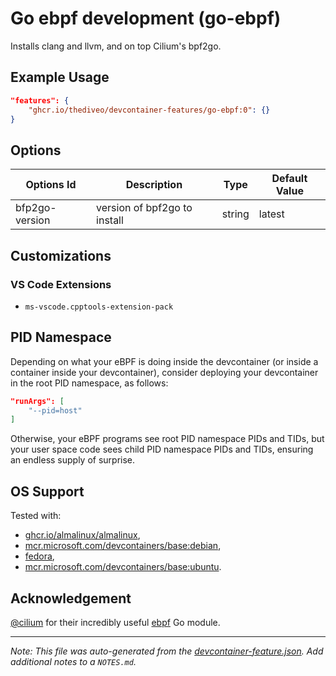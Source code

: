 
# Go ebpf development (go-ebpf)

Installs clang and llvm, and on top Cilium's bpf2go.

## Example Usage

```json
"features": {
    "ghcr.io/thediveo/devcontainer-features/go-ebpf:0": {}
}
```

## Options

| Options Id | Description | Type | Default Value |
|-----|-----|-----|-----|
| bfp2go-version | version of bpf2go to install | string | latest |

## Customizations

### VS Code Extensions

- `ms-vscode.cpptools-extension-pack`

## PID Namespace

Depending on what your eBPF is doing inside the devcontainer (or inside a
container inside your devcontainer), consider deploying your devcontainer in the
root PID namespace, as follows:

```json
"runArgs": [
    "--pid=host"
]
```

Otherwise, your eBPF programs see root PID namespace PIDs and TIDs, but your
user space code sees child PID namespace PIDs and TIDs, ensuring an endless
supply of surprise.

## OS Support

Tested with:
- [ghcr.io/almalinux/almalinux](https://ghcr.io/almalinux/almalinux),
- [mcr.microsoft.com/devcontainers/base:debian](https://mcr.microsoft.com/en-us/artifact/mar/devcontainers/base/about#about:_debian),
- [fedora](https://hub.docker.com/_/fedora),
- [mcr.microsoft.com/devcontainers/base:ubuntu](https://mcr.microsoft.com/en-us/artifact/mar/devcontainers/base/about#about:_ubuntu).

## Acknowledgement

[@cilium](https://github.com/cilium) for their incredibly useful
[ebpf](https://github.com/cilium/ebpf) Go module.


---

_Note: This file was auto-generated from the [devcontainer-feature.json](https://github.com/thediveo/devcontainer-features/blob/main/src/go-ebpf/devcontainer-feature.json).  Add additional notes to a `NOTES.md`._
